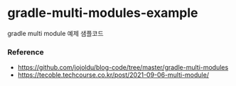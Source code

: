 # gradle-multi-modules-example

gradle multi module 예제 샘플코드

### Reference
- https://github.com/jojoldu/blog-code/tree/master/gradle-multi-modules
- https://tecoble.techcourse.co.kr/post/2021-09-06-multi-module/

